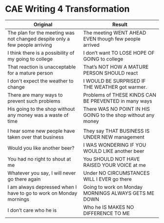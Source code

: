 # CAE Writing 4 Transformation

| Original                                                                    | Result                                                        |
| --------------------------------------------------------------------------- | ------------------------------------------------------------- |
| The plan for the meeting was not changed despite only a few people arriving | The meeting WENT AHEAD EVEN though few people arrived         |
| I think there is a possibility of my going to college                       | I don’t want TO LOSE HOPE OF GOING to college                 |
| That reaction is unacceptable for a mature person                           | That’s NOT HOW A MATURE PERSON SHOULD react                   |
| I don't expect the weather to change                                        | I WOULD BE SURPRISED IF THE WEATHER got warmer.               |
| There are many ways to prevent such problems                                | Problems of THESE KINDS CAN BE PREVENTED in many ways         |
| His going to the shop without any money was a waste of time                 | There WAS NO POINT IN HIS GOING to the shop without any money |
|                                                                             |                                                               |
| I hear some new people have taken over that business                        | They say THAT BUSINESS IS UNDER NEW management                |
| Would you like another beer?                                                | I WAS WONDERING IF YOU WOULD LIKE another beer                |
| You had no right to shout at me                                             | You SHOULD NOT HAVE RAISED YOUR VOICE at me                   |
| Whatever you say, I will never go there again                               | Under NO CIRCUMSTANCES WILL I EVER go there                   |
| I am always depressed when I have to go to work on Monday mornings          | Going to work on Monday MORNINGS ALWAYS GETS ME DOWN          |
| I don’t care who he is                                                      | Who he IS MAKES NO DIFFERENCE TO ME                           |
